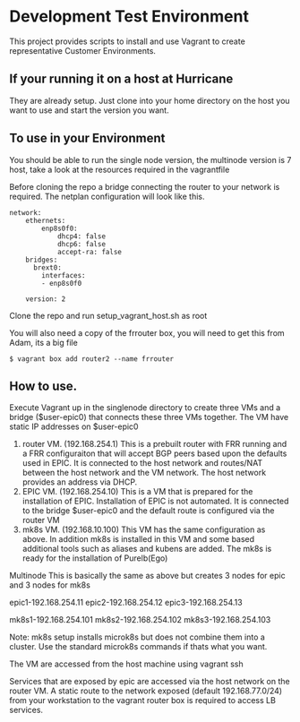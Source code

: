 # Development Test Environment

This project provides scripts to install and use Vagrant to create representative Customer Environments.


## If your running it on a host at Hurricane

 They are already setup.  Just clone into your home directory on the host you want to use and start the version you want. 


## To use in your Environment

You should be able to run the single node version, the multinode version is 7 host, take a look at the resources required in the vagrantfile

Before cloning the repo a bridge connecting the router to your network is required.  The netplan configuration will look like this.

```
network:
    ethernets:
        enp8s0f0:
            dhcp4: false
            dhcp6: false
            accept-ra: false
    bridges:
      brext0:
        interfaces:
        - enp8s0f0
    
    version: 2

```

Clone the repo and run setup_vagrant_host.sh as root

You will also need a copy of the frrouter box, you will need to get this from Adam, its a big file


```
$ vagrant box add router2 --name frrouter
```


## How to use.


Execute Vagrant up in the singlenode directory to create three VMs and a bridge ($user-epic0) that connects these three VMs together.  The VM have static IP addresses on $user-epic0

1. router VM. (192.168.254.1)  This is a prebuilt router with FRR running and a FRR configuraiton that will accept BGP peers based upon the defaults used in EPIC.  It is connected to the host network and routes/NAT between the host network and the VM network.  The host network provides an address via DHCP.
2. EPIC VM. (192.168.254.10)  This is a VM that is prepared for the installation of EPIC.  Installation of EPIC is not automated.  It is connected to the bridge $user-epic0 and the default route is configured via the router VM
3. mk8s VM. (192.168.10.100)  This VM has the same configuration as above.  In addition mk8s is installed in this VM and some based additional tools such as aliases and kubens are added.  The mk8s is ready for the installation of Purelb(Ego)




Multinode
This is basically the same as above but creates 3 nodes for epic and 3 nodes for mk8s

epic1-192.168.254.11
epic2-192.168.254.12
epic3-192.168.254.13

mk8s1-192.168.254.101
mk8s2-192.168.254.102
mk8s3-192.168.254.103

Note:  mk8s setup installs microk8s but does not combine them into a cluster.  Use the standard microk8s commands if thats what you want.


The VM are accessed from the host machine using vagrant ssh

Services that are exposed by epic are accessed via the host network on the router VM.  A static route to the network exposed (default 192.168.77.0/24) from your workstation to the vagrant router box is required to access LB services. 